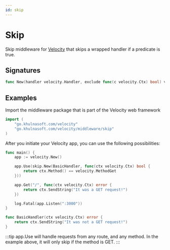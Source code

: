 ```yaml
---
id: skip
---
```


# Skip

Skip middleware for [Velocity](https://go.khulnasoft.com/velocity) that skips a wrapped handler if a predicate is true.

## Signatures

```go
func New(handler velocity.Handler, exclude func(c velocity.Ctx) bool) velocity.Handler
```

## Examples

Import the middleware package that is part of the Velocity web framework

```go
import (
    "go.khulnasoft.com/velocity"
    "go.khulnasoft.com/velocity/middleware/skip"
)
```

After you initiate your Velocity app, you can use the following possibilities:

```go
func main() {
    app := velocity.New()

    app.Use(skip.New(BasicHandler, func(ctx velocity.Ctx) bool {
        return ctx.Method() == velocity.MethodGet
    }))

    app.Get("/", func(ctx velocity.Ctx) error {
        return ctx.SendString("It was a GET request!")
    })

    log.Fatal(app.Listen(":3000"))
}

func BasicHandler(ctx velocity.Ctx) error {
    return ctx.SendString("It was not a GET request!")
}
```

:::tip
app.Use will handle requests from any route, and any method. In the example above, it will only skip if the method is GET.
:::
